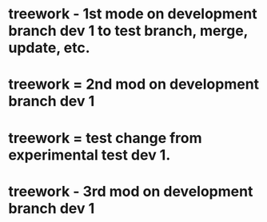 # treework - 1st mode on development branch dev 1 to test branch, merge, update, etc. 
# treework = 2nd mod on development branch dev 1
# treework = test change from experimental test dev 1.
# treework - 3rd mod on development branch dev 1
